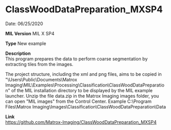 # ClassWoodDataPreparation_MXSP4

Date: 06/25/2020

**MIL Version** MIL X SP4  

**Type** New example

**Description**  
This program prepares the data to perform coarse segmentation by extracting tiles from the images.

The project structure, including the xml and png files, aims to be copied in "\Users\Public\Documents\Matrox Imaging\MIL\Examples\Processing\Classification\ClassWoodDataPreparation" of the MIL installation directory to be displayed by the MIL example launcher.
Unzip the file data.zip in the Matrox Imaging images folder, you can open "MIL images" from the Control Center. Example C:\Program Files\Matrox Imaging\Images\Classification\ClassWoodDataPreparation\Data

**Link**  
https://github.com/Matrox-Imaging/ClassWoodDataPreparation_MXSP4
